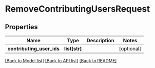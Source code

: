 # RemoveContributingUsersRequest

## Properties
Name | Type | Description | Notes
------------ | ------------- | ------------- | -------------
**contributing_user_ids** | **list[str]** |  | [optional] 

[[Back to Model list]](../README.md#documentation-for-models) [[Back to API list]](../README.md#documentation-for-api-endpoints) [[Back to README]](../README.md)


